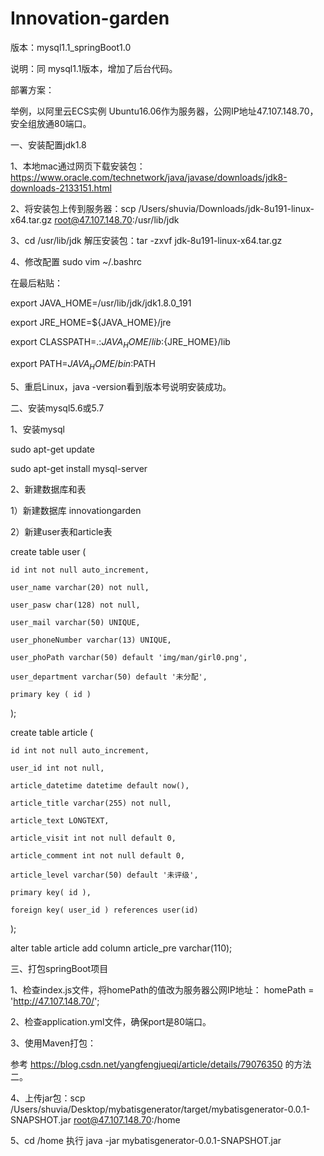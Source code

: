 # Innovation-garden

版本：mysql1.1_springBoot1.0

说明：同 mysql1.1版本，增加了后台代码。

部署方案：

举例，以阿里云ECS实例 Ubuntu16.06作为服务器，公网IP地址47.107.148.70，安全组放通80端口。


一、安装配置jdk1.8

1、本地mac通过网页下载安装包：https://www.oracle.com/technetwork/java/javase/downloads/jdk8-downloads-2133151.html

2、将安装包上传到服务器：scp /Users/shuvia/Downloads/jdk-8u191-linux-x64.tar.gz root@47.107.148.70:/usr/lib/jdk

3、cd /usr/lib/jdk 解压安装包：tar -zxvf jdk-8u191-linux-x64.tar.gz

4、修改配置 
sudo vim ~/.bashrc  

在最后粘贴：

export JAVA_HOME=/usr/lib/jdk/jdk1.8.0_191

export JRE_HOME=${JAVA_HOME}/jre  

export CLASSPATH=.:${JAVA_HOME}/lib:${JRE_HOME}/lib  

export PATH=${JAVA_HOME}/bin:$PATH

5、重启Linux，java -version看到版本号说明安装成功。


二、安装mysql5.6或5.7

1、安装mysql

sudo apt-get update

sudo apt-get install mysql-server 

2、新建数据库和表

1）新建数据库 innovationgarden

2）新建user表和article表

create table user (

	id int not null auto_increment,
	
	user_name varchar(20) not null,
	
	user_pasw char(128) not null,
	
	user_mail varchar(50) UNIQUE,
	
	user_phoneNumber varchar(13) UNIQUE,
	
	user_phoPath varchar(50) default 'img/man/girl0.png',
	
	user_department varchar(50) default '未分配',
	
	primary key ( id )
	
);


create table article (

	id int not null auto_increment,
	
	user_id int not null,
	
  	article_datetime datetime default now(),
	
	article_title varchar(255) not null,
	
	article_text LONGTEXT,
	
	article_visit int not null default 0,
	
	article_comment int not null default 0,
	
	article_level varchar(50) default '未评级',
	
	primary key( id ),
	
	foreign key( user_id ) references user(id)
	
);

alter table article add column article_pre varchar(110);


三、打包springBoot项目

1、检查index.js文件，将homePath的值改为服务器公网IP地址： homePath = 'http://47.107.148.70/'; 

2、检查application.yml文件，确保port是80端口。

3、使用Maven打包：

参考 https://blog.csdn.net/yangfengjueqi/article/details/79076350 的方法二。

4、上传jar包：scp /Users/shuvia/Desktop/mybatisgenerator/target/mybatisgenerator-0.0.1-SNAPSHOT.jar root@47.107.148.70:/home

5、cd /home 执行 java -jar mybatisgenerator-0.0.1-SNAPSHOT.jar 



